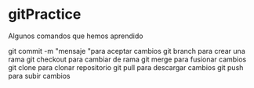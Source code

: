 # gitPractice

Algunos comandos que hemos aprendido

git commit -m "mensaje "para aceptar cambios
git branch <nombreRama> para crear una rama
git checkout <nombreRama> para cambiar de rama
git merge para fusionar cambios
git clone para clonar repositorio
git pull para descargar cambios
git push para subir cambios
